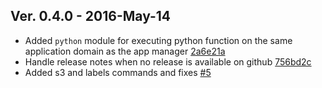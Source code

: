 ## Ver. 0.4.0 - 2016-May-14

* Added ``python`` module for executing python function on the same application domain as the app manager [2a6e21a](https://github.com/quantmind/pulsar-agile/commit/2a6e21a04adfadfc1f9ccfbbd67083f0e8aa3ea0)
* Handle release notes when no release is available on github [756bd2c](https://github.com/quantmind/pulsar-agile/commit/756bd2c043519782ff0fd03a4a22b4892ea97f86)
* Added s3 and labels commands and fixes [#5](https://github.com/quantmind/pulsar-agile/issues/5)

